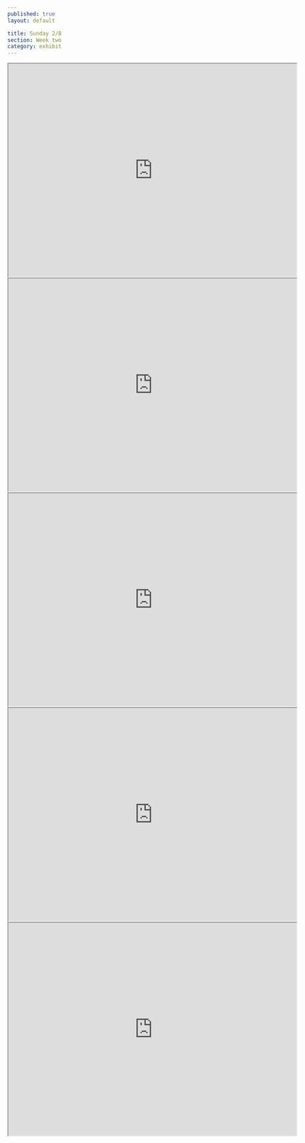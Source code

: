 ```yaml
---
published: true
layout: default

title: Sunday 2/8
section: Week two
category: exhibit
---
```



<iframe width="650" height="480" src="http://180.0.5.199:81/ImageViewer?Direction=&Resolution=640x480&Quality=Standard&Size=STD&PresetOperation=Move&Data=0&Frame2=PanTilt&Type=&Language=0&PanTiltMin=0&RPeriod=65535&Sound=Enable&Mode=JPEG&SendMethod=1&View=Normal"></iframe>

<br>

<iframe width="650" height="480" src="http://123.108.159.199/ImageViewer?Direction=&Resolution=640x480&Quality=Standard&Size=STD&PresetOperation=Move&Data=0&Frame2=PanTilt&Type=&Language=0&RPeriod=65535&Sound=Enable&Mode=JPEG&SendMethod=1&View=Normal"></iframe>

<br>

<iframe width="650" height="480" src="http://183.76.217.196:50001/ImageViewer?Direction=&Resolution=640x480&Quality=Standard&Size=STD&PresetOperation=Move&Data=0&Frame2=PanTilt&Type=&Language=0&RPeriod=3&Sound=Enable&Mode=JPEG&SendMethod=1&View=Normal"></iframe>

<br>

<iframe width="650" height="480" src="http://210.230.212.195/ImageViewer?Direction=&Resolution=640x480&Quality=Motion&Size=STD&PresetOperation=Move&Data=0&Frame2=PanTilt&Type=&Language=0&RPeriod=65535&Sound=Enable&Mode=JPEG&SendMethod=1&View=Normal"></iframe>

<br>

<iframe width="650" height="480" src="http://222.12.123.195:81/ImageViewer?Direction=&Resolution=640x480&Quality=Standard&Size=STD&PresetOperation=Move&Data=0&Frame2=PanTilt&Type=&Language=0&RPeriod=65535&Sound=Enable&Mode=JPEG&SendMethod=1&View=Normal"></iframe>
